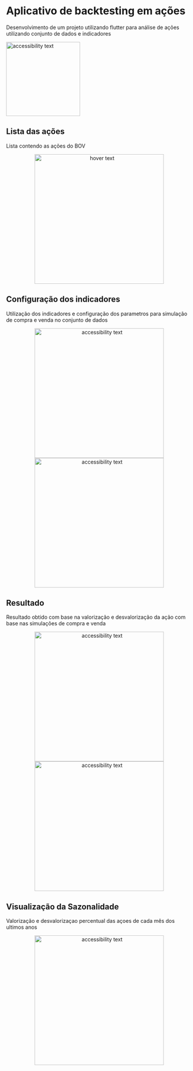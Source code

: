 # Aplicativo de backtesting em ações
Desenvolvimento de um projeto utilizando flutter para análise de ações utilizando conjunto de dados e indicadores

<a href="https://play.google.com/store/apps/details?id=com.boss.scouting"> 
  <img src="https://iconape.com/wp-content/png_logo_vector/get-it-on-google-play-badge-logo.png" width="200" alt="accessibility text">
</a>


## Lista das ações
Lista contendo as ações do BOV
<p align="center">
  <img src="https://cdn.discordapp.com/attachments/919779048849293383/930176133310328892/unnamed.webp" width="350" title="hover text">
</p>

## Configuração dos indicadores
Utilização dos indicadores e configuração dos parametros para simulação de compra e venda no conjunto de dados
<p align="center">
  <img src="https://cdn.discordapp.com/attachments/919779048849293383/930176133511676025/unnamed_1.webp" width="350" alt="accessibility text">
  <img src="https://cdn.discordapp.com/attachments/919779048849293383/930176133729767484/unnamed_2.webp" width="350" alt="accessibility text">
</p>

## Resultado
Resultado obtido com base na valorização e desvalorização da ação com base nas simulações de compra e venda  
<p align="center">
  <img src="https://cdn.discordapp.com/attachments/919779048849293383/930176133981405234/unnamed_3.webp" width="350" alt="accessibility text">
  <img src="https://cdn.discordapp.com/attachments/919779048849293383/930176134233075782/unnamed_4.webp" width="350" alt="accessibility text">
</p>

## Visualização da Sazonalidade
Valorização e desvalorizaçao percentual das açoes de cada mês dos ultimos anos
<p align="center">
  <img src="https://cdn.discordapp.com/attachments/919779048849293383/930176339489746974/unknown.png" width="350" alt="accessibility text">
</p>
